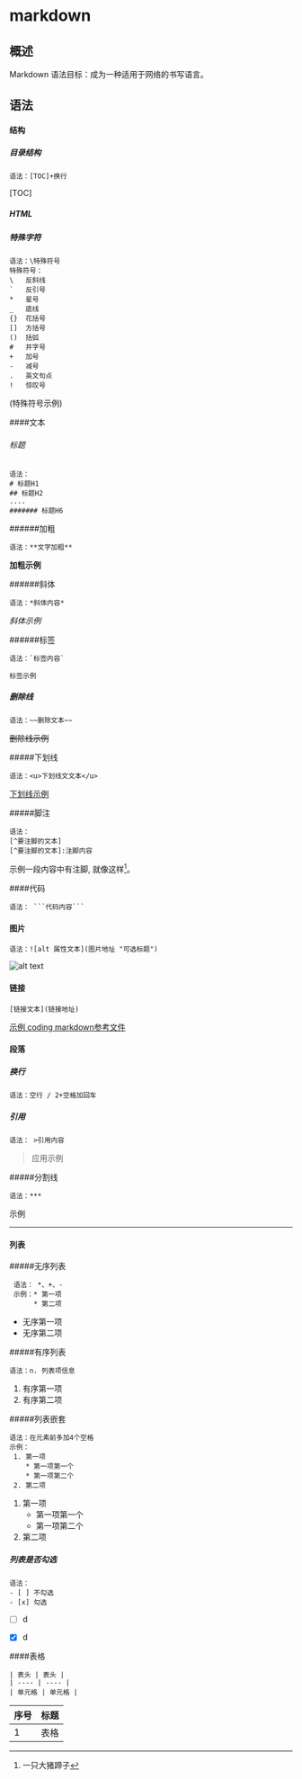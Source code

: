 # markdown



## 概述

Markdown 语法目标：成为一种适用于网络的书写语言。



## 语法

#### 结构

##### 目录结构

```
语法：[TOC]+换行
```



[TOC]



##### HTML

##### 特殊字符

```
语法：\特殊符号
特殊符号：
\   反斜线
`   反引号
*   星号
_   底线
{}  花括号
[]  方括号
()  括弧
#   井字号
+   加号
-   减号
.   英文句点
!   惊叹号
```

\(特殊符号示例\)

####文本

###### 标题

```
语法：
# 标题H1
## 标题H2
....
####### 标题H6
```

######加粗  

```
语法：**文字加粗**
```

**加粗示例**

######斜体  

```
语法：*斜体内容*
```

*斜体示例*

######标签 

```
语法：`标签内容`
```

 `标签示例`

##### 删除线

```
语法：~~删除文本~~
```

~~删除线示例~~

#####下划线

````
语法：<u>下划线文文本</u>
````

<u>下划线示例</u>

#####脚注

```
语法：
[^要注脚的文本]
[^要注脚的文本]:注脚内容
```

示例一段内容中有注脚, 就像这样[^猪脚]。

[^猪脚]:一只大猪蹄子



####代码

````
语法： ```代码内容```
````



#### 图片

```
语法：![alt 属性文本](图片地址 "可选标题")
```



![alt text](https://www.runoob.com/wp-content/uploads/2019/03/iconfinder_markdown_298823.png "被发现喽，嘿嘿嘿～")



#### 链接

```
[链接文本](链接地址)
```

[示例 coding markdown参考文件](https://coding.net/help/doc/project/markdown.html)



#### 段落

##### 换行

```
语法：空行 / 2+空格加回车
```

##### 引用

```
语法： >引用内容
```

> 应用示例

#####分割线

```
语法：***
```

示例

***





#### 列表

#####无序列表

```
 语法： *、+、- 
 示例：* 第一项
      * 第二项

```

* 无序第一项
* 无序第二项

#####有序列表

```
语法：n. 列表项信息
```

1. 有序第一项
2. 有序第二项

#####列表嵌套

```
语法：在元素前多加4个空格
示例：
 1. 第一项
    * 第一项第一个
    * 第一项第二个
 2. 第二项
```

 1. 第一项
    * 第一项第一个
    * 第一项第二个
 2. 第二项

##### 列表是否勾选

```
语法：
- [ ] 不勾选
- [x] 勾选
```
- [ ] d

- [x] d

  

####表格

```
| 表头 | 表头 |
| ---- | ---- |
| 单元格 | 单元格 |
```

| 序号 | 标题 |
| ---- | ---- |
| 1    | 表格 |







